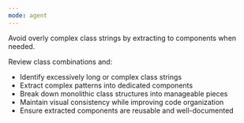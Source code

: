 ```yaml
---
mode: agent
---
```

Avoid overly complex class strings by extracting to components when needed.

Review class combinations and:
- Identify excessively long or complex class strings
- Extract complex patterns into dedicated components
- Break down monolithic class structures into manageable pieces
- Maintain visual consistency while improving code organization
- Ensure extracted components are reusable and well-documented
